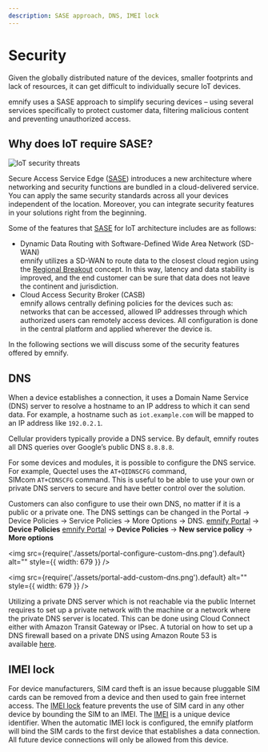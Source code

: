 ```yaml
---
description: SASE approach, DNS, IMEI lock
---
```

# Security

Given the globally distributed nature of the devices, smaller footprints and lack of resources, it can get difficult to individually secure IoT devices.

emnify uses a SASE approach to simplify securing devices – using several services specifically to protect customer data, filtering malicious content and preventing unauthorized access.

## Why does IoT require SASE?

![IoT security threats](assets/security-threats.png)

Secure Access Service Edge ([SASE](/glossary#sase---secure-access-service-edge)) introduces a new architecture where networking and security functions are bundled in a cloud-delivered service.
You can apply the same security standards across all your devices independent of the location.
Moreover, you can integrate security features in your solutions right from the beginning.

Some of the features that [SASE](/glossary#sase---secure-access-service-edge) for IoT architecture includes are as follows:

- Dynamic Data Routing with Software-Defined Wide Area Network (SD-WAN)  
emnify utilizes a SD-WAN to route data to the closest cloud region using the [Regional Breakout](iot-cloud-communication-platform#regional-breakout) concept.
In this way, latency and data stability is improved, and the end customer can be sure that data does not leave the continent and jurisdiction.
- Cloud Access Security Broker (CASB)  
emnify allows centrally defining policies for the devices such as: networks that can be accessed, allowed IP addresses through which authorized users can remotely access devices.
All configuration is done in the central platform and applied wherever the device is.

In the following sections we will discuss some of the security features offered by emnify.

## DNS

When a device establishes a connection, it uses a Domain Name Service (DNS) server to resolve a hostname to an IP address to which it can send data.
For example, a hostname such as `iot.example.com` will be mapped to an IP address like `192.0.2.1`.

Cellular providers typically provide a DNS service.
By default, emnify routes all DNS queries over Google’s public DNS `8.8.8.8`.

For some devices and modules, it is possible to configure the DNS service.
For example, Quectel uses the `AT+QIDNSCFG` command, SIMcom `AT+CDNSCFG` command.
This is useful to be able to use your own or private DNS servers to secure and have better control over the solution.

Customers can also configure to use their own DNS, no matter if it is a public or a private one.
The DNS settings can be changed in the Portal → Device Policies → Service Policies → More Options → DNS.
[emnify Portal](https://portal.emnify.com/) → **Device Policies** [emnify Portal](https://portal.emnify.com/) → **Device Policies** → **New service policy** → **More options**

<img
  src={require('./assets/portal-configure-custom-dns.png').default}
  alt=""
  style={{ width: 679 }} 
/>

<img
  src={require('./assets/portal-add-custom-dns.png').default}
  alt=""
  style={{ width: 679 }} 
/>

<!-- TODO: Recreate dns_setting.png (Custom DNS setting configuration) -->

Utilizing a private DNS server which is not reachable via the public Internet requires to set up a private network with the machine or a network where the private DNS server is located.
This can be done using Cloud Connect either with Amazon Transit Gateway or IPsec.
A tutorial on how to set up a DNS firewall based on a private DNS using Amazon Route 53 is available [here](https://www.emnify.com/en/developer-hub/dns-filtering).

## IMEI lock

For device manufacturers, SIM card theft is an issue because pluggable SIM cards can be removed from a device and then used to gain free internet access.
The [IMEI lock](/glossary#imei-lock)  feature prevents the use of SIM card in any other device by bounding the SIM to an IMEI.
The [IMEI](/glossary#imei---international-mobile-equipment-identification-number) is a unique device identifier.
When the automatic IMEI lock is configured, the emnify platform will bind the SIM cards to the first device that establishes a data connection.
All future device connections will only be allowed from this device.
